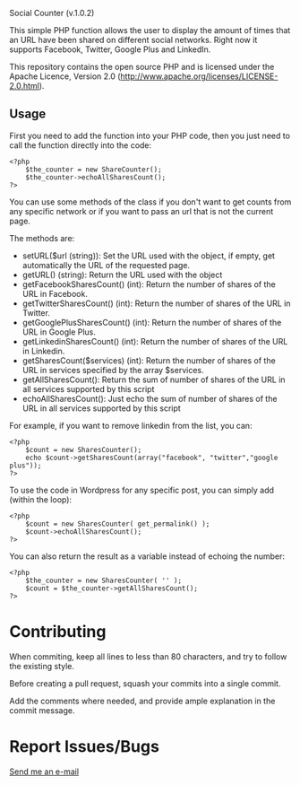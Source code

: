 Social Counter (v.1.0.2)

This simple PHP function allows the user to display the amount of times
that an URL have been shared on different social networks. Right now it
supports Facebook, Twitter, Google Plus and LinkedIn.

This repository contains the open source PHP and is licensed under the
Apache Licence, Version 2.0 (http://www.apache.org/licenses/LICENSE-2.0.html).


Usage
-----

First you need to add the function into your PHP code, then you just need
to call the function directly into the code:

	<?php 
		$the_counter = new ShareCounter();
		$the_counter->echoAllSharesCount();
	?>

You can use some methods of the class if you don't want to get counts
from any specific network or if you want to pass an url that is not the current
page.

The methods are:

- setURL($url (string)): Set the URL used with the object, if empty, get automatically the URL of the requested page.
- getURL() (string): Return the URL used with the object
- getFacebookSharesCount() (int): Return the number of shares of the URL in Facebook.
- getTwitterSharesCount() (int): Return the number of shares of the URL in Twitter.
- getGooglePlusSharesCount() (int): Return the number of shares of the URL in Google Plus.
- getLinkedinSharesCount() (int): Return the number of shares of the URL in Linkedin.
- getSharesCount($services) (int): Return the number of shares of the URL in services specified by the array $services.
- getAllSharesCount(): Return the sum of number of shares of the URL in all services supported by this script
- echoAllSharesCount(): Just echo the sum of number of shares of the URL in all services supported by this script

For example, if you want to remove linkedin from the list, you can:

	<?php 
		$count = new SharesCounter();
		echo $count->getSharesCount(array("facebook", "twitter","google plus"));
	?>


To use the code in Wordpress for any specific post, you can simply add (within
the loop):

	<?php 
		$count = new SharesCounter( get_permalink() );
		$count->echoAllSharesCount();
	?>


You can also return the result as a variable instead of echoing the number:

	<?php 
		$the_counter = new SharesCounter( '' );
		$count = $the_counter->getAllSharesCount();
	?>


Contributing
===========

When commiting, keep all lines to less than 80 characters, and try to
follow the existing style.

Before creating a pull request, squash your commits into a single commit.

Add the comments where needed, and provide ample explanation in the
commit message.


Report Issues/Bugs
===============
[Send me an e-mail](mailto:gusfune@epicawesome.co)
